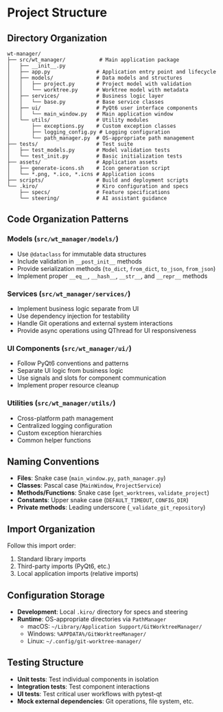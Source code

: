 # Project Structure

## Directory Organization

```
wt-manager/
├── src/wt_manager/           # Main application package
│   ├── __init__.py
│   ├── app.py               # Application entry point and lifecycle
│   ├── models/              # Data models and structures
│   │   ├── project.py       # Project model with validation
│   │   └── worktree.py      # Worktree model with metadata
│   ├── services/            # Business logic layer
│   │   └── base.py          # Base service classes
│   ├── ui/                  # PyQt6 user interface components
│   │   └── main_window.py   # Main application window
│   └── utils/               # Utility modules
│       ├── exceptions.py    # Custom exception classes
│       ├── logging_config.py # Logging configuration
│       └── path_manager.py  # OS-appropriate path management
├── tests/                   # Test suite
│   ├── test_models.py       # Model validation tests
│   └── test_init.py         # Basic initialization tests
├── assets/                  # Application assets
│   ├── generate-icons.sh    # Icon generation script
│   └── *.png, *.ico, *.icns # Application icons
├── scripts/                 # Build and deployment scripts
└── .kiro/                   # Kiro configuration and specs
    ├── specs/               # Feature specifications
    └── steering/            # AI assistant guidance
```

## Code Organization Patterns

### Models (`src/wt_manager/models/`)

- Use `@dataclass` for immutable data structures
- Include validation in `__post_init__` methods
- Provide serialization methods (`to_dict`, `from_dict`, `to_json`, `from_json`)
- Implement proper `__eq__`, `__hash__`, `__str__`, and `__repr__` methods

### Services (`src/wt_manager/services/`)

- Implement business logic separate from UI
- Use dependency injection for testability
- Handle Git operations and external system interactions
- Provide async operations using QThread for UI responsiveness

### UI Components (`src/wt_manager/ui/`)

- Follow PyQt6 conventions and patterns
- Separate UI logic from business logic
- Use signals and slots for component communication
- Implement proper resource cleanup

### Utilities (`src/wt_manager/utils/`)

- Cross-platform path management
- Centralized logging configuration
- Custom exception hierarchies
- Common helper functions

## Naming Conventions

- **Files**: Snake case (`main_window.py`, `path_manager.py`)
- **Classes**: Pascal case (`MainWindow`, `ProjectService`)
- **Methods/Functions**: Snake case (`get_worktrees`, `validate_project`)
- **Constants**: Upper snake case (`DEFAULT_TIMEOUT`, `CONFIG_DIR`)
- **Private methods**: Leading underscore (`_validate_git_repository`)

## Import Organization

Follow this import order:

1. Standard library imports
2. Third-party imports (PyQt6, etc.)
3. Local application imports (relative imports)

## Configuration Storage

- **Development**: Local `.kiro/` directory for specs and steering
- **Runtime**: OS-appropriate directories via `PathManager`
  - macOS: `~/Library/Application Support/GitWorktreeManager/`
  - Windows: `%APPDATA%/GitWorktreeManager/`
  - Linux: `~/.config/git-worktree-manager/`

## Testing Structure

- **Unit tests**: Test individual components in isolation
- **Integration tests**: Test component interactions
- **UI tests**: Test critical user workflows with pytest-qt
- **Mock external dependencies**: Git operations, file system, etc.
